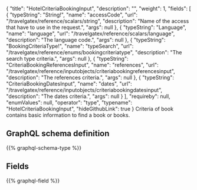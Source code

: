 {
  "title": "HotelCriteriaBookingInput",
  "description": "",
  "weight": 1,
  "fields": [
    {
      "typeString": "String!",
      "name": "accessCode",
      "url": "/travelgatex/reference/scalars/string",
      "description": "Name of the access that have to use in the request.",
      "args": null
    },
    {
      "typeString": "Language",
      "name": "language",
      "url": "/travelgatex/reference/scalars/language",
      "description": "The language code.",
      "args": null
    },
    {
      "typeString": "BookingCriteriaType!",
      "name": "typeSearch",
      "url": "/travelgatex/reference/enums/bookingcriteriatype",
      "description": "The search type criteria.",
      "args": null
    },
    {
      "typeString": "CriteriaBookingReferencesInput",
      "name": "references",
      "url": "/travelgatex/reference/inputobjects/criteriabookingreferencesinput",
      "description": "The references criteria.",
      "args": null
    },
    {
      "typeString": "CriteriaBookingDatesInput",
      "name": "dates",
      "url": "/travelgatex/reference/inputobjects/criteriabookingdatesinput",
      "description": "The dates criteria.",
      "args": null
    }
  ],
  "requireby": null,
  "enumValues": null,
  "operator": "type",
  "typename": "HotelCriteriaBookingInput",
  "hideGithubLink": true
}
Criteria of book contains basic information to find a book or books.
## GraphQL schema definition

{{% graphql-schema-type %}}

## Fields

{{% graphql-field %}}
